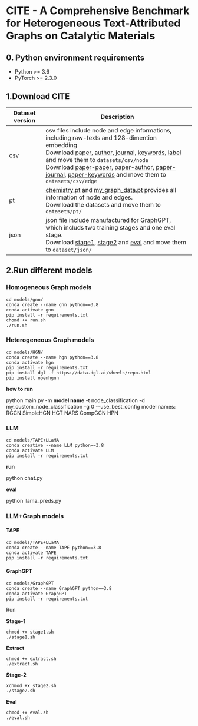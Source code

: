 # CITE - A Comprehensive Benchmark for Heterogeneous Text-Attributed Graphs on Catalytic Materials

## 0. Python environment requirements

- Python  >= 3.6
- PyTorch >= 2.3.0

## 1.Download CITE

| Dataset version | Description                                                  |
| --------------- | ------------------------------------------------------------ |
| csv             | csv files include node and edge informations, including raw-texts and 128-dimention embedding<br />Download [paper](https://huggingface.co/datasets/kg4sci/CITE/blob/main/paper_embedding.csv), [author](https://huggingface.co/datasets/kg4sci/CITE/blob/main/author_embedding128.csv), [journal](https://huggingface.co/datasets/kg4sci/CITE/blob/main/journal_embedding128.csv), [keywords](https://huggingface.co/datasets/kg4sci/CITE/blob/main/keywords_embedding128.csv), [label](https://huggingface.co/datasets/kg4sci/CITE/blob/main/paper_label.csv) and move them to `datasets/csv/node`<br /> Download [paper-paper](https://huggingface.co/datasets/kg4sci/CITE/blob/main/paper_paper.csv), [paper-author](https://huggingface.co/datasets/kg4sci/CITE/blob/main/author_paper.csv), [paper-journal](https://huggingface.co/datasets/kg4sci/CITE/blob/main/paper_journal.csv), [paper-keywords](https://huggingface.co/datasets/kg4sci/CITE/blob/main/paper_keywords.csv) and move them to `datasets/csv/edge` |
| pt              | [chemistry.pt](https://huggingface.co/datasets/kg4sci/CITE/blob/main/chemistry.pt) and [my_graph_data.pt](https://huggingface.co/datasets/kg4sci/CITE/blob/main/my_graph_data.pt) provides all information of  node and edges.<br /> Download the datasets and move them to `datasets/pt/` |
| json            | json file include manufactured for GraphGPT, which includs two training stages and one eval stage.<br />Download [stage1](https://huggingface.co/datasets/kg4sci/CITE/blob/main/stage1.json), [stage2](https://huggingface.co/datasets/kg4sci/CITE/blob/main/stage2.json) and [eval](https://huggingface.co/datasets/kg4sci/CITE/blob/main/eval_std.json) and move them to `dataset/json/` |

## 2.Run different models

### Homogeneous Graph models

```
cd models/gnn/
conda create --name gnn python==3.8
conda activate gnn
pip install -r requirements.txt
chomd +x run.sh
./run.sh
```

### Heterogeneous Graph models

```
cd models/HGN/
conda create --name hgn python==3.8
conda activate hgn
pip install -r requirements.txt
pip install dgl -f https://data.dgl.ai/wheels/repo.html
pip install openhgnn
```

**how to run**

python main.py -m **model name** -t node_classification -d my_custom_node_classification -g 0 --use_best_config
model names:
RGCN SimpleHGN HGT NARS CompGCN HPN

### LLM

```
cd models/TAPE+LLaMA
conda creative --name LLM python==3.8
conda activate LLM
pip install -r requirements.txt
```

**run**

python chat.py

**eval**

python llama_preds.py

### LLM+Graph models

#### TAPE

```
cd models/TAPE+LLaMA
conda create --name TAPE python==3.8
conda activate TAPE
pip install -r requirements.txt
```

#### GraphGPT

```
cd models/GraphGPT
conda create --name GraphGPT python==3.8
conda activate GraphGPT
pip install -r requirements.txt
```

Run

**Stage-1**

```
chmod +x stage1.sh
./stage1.sh
```

**Extract**

```
chmod +x extract.sh
./extract.sh
```

**Stage-2**

```
xchmod +x stage2.sh
./stage2.sh
```

**Eval**

```
chmod +x eval.sh
./eval.sh
```

